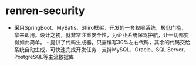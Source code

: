 # renren-security
- 采用SpringBoot、MyBatis、Shiro框架，开发的一套权限系统，极低门槛，拿来即用。设计之初，就非常注重安全性，为企业系统保驾护航，让一切都变得如此简单。 - 提供了代码生成器，只需编写30%左右代码，其余的代码交给系统自动生成，可快速完成开发任务 - 支持MySQL、Oracle、SQL Server、PostgreSQL等主流数据库
